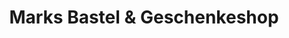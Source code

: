 ---
title: "Marks Bastel & Geschenkeshop"
url: /barssel/marks-bastel-und-geschenkeshop/
shop: Andenken
---
